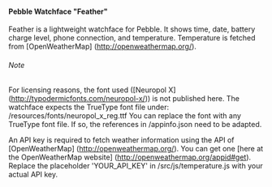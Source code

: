 #### Pebble Watchface "Feather"
Feather is a lightweight watchface for Pebble. It shows time, date, battery charge level, phone connection, and temperature. Temperature is fetched from [OpenWeatherMap] (http://openweathermap.org/).

###### Note
For licensing reasons, the font used ([Neuropol X] (http://typodermicfonts.com/neuropol-x/)) is not published here. The watchface expects the TrueType font file under: /resources/fonts/neuropol_x_reg.ttf You can replace the font with any TrueType font file. If so, the references in /appinfo.json need to be adapted.

An API key is required to fetch weather information using the API of [OpenWeatherMap] (http://openweathermap.org/). You can get one [here at the OpenWeatherMap website] (http://openweathermap.org/appid#get). Replace the placeholder 'YOUR_API_KEY' in /src/js/temperature.js with your actual API key.
